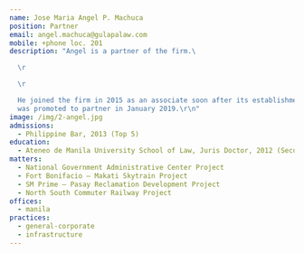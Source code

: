 ```yaml
---
name: Jose Maria Angel P. Machuca
position: Partner
email: angel.machuca@gulapalaw.com
mobile: +phone loc. 201
description: "Angel is a partner of the firm.\

  \r

  \r

  He joined the firm in 2015 as an associate soon after its establishment and
  was promoted to partner in January 2019.\r\n"
image: /img/2-angel.jpg
admissions:
  - Philippine Bar, 2013 (Top 5)
education:
  - Ateneo de Manila University School of Law, Juris Doctor, 2012 (Second Honors)
matters:
  - National Government Administrative Center Project
  - Fort Bonifacio – Makati Skytrain Project
  - SM Prime – Pasay Reclamation Development Project
  - North South Commuter Railway Project
offices:
  - manila
practices:
  - general-corporate
  - infrastructure
---
```

